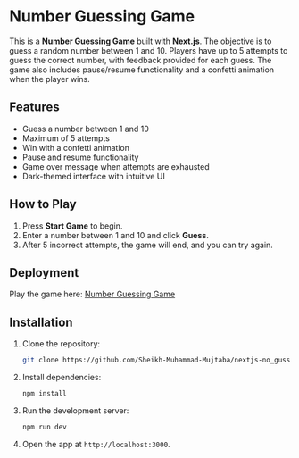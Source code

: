 # Number Guessing Game

This is a **Number Guessing Game** built with **Next.js**. The objective is to guess a random number between 1 and 10. Players have up to 5 attempts to guess the correct number, with feedback provided for each guess. The game also includes pause/resume functionality and a confetti animation when the player wins.

## Features
- Guess a number between 1 and 10
- Maximum of 5 attempts
- Win with a confetti animation
- Pause and resume functionality
- Game over message when attempts are exhausted
- Dark-themed interface with intuitive UI

## How to Play
1. Press **Start Game** to begin.
2. Enter a number between 1 and 10 and click **Guess**.
3. After 5 incorrect attempts, the game will end, and you can try again.

## Deployment
Play the game here: [Number Guessing Game](https://nextjs-no-gussing-game.vercel.app/)

## Installation
1. Clone the repository:
    ```bash
    git clone https://github.com/Sheikh-Muhammad-Mujtaba/nextjs-no_gussing_game.git
    ```
2. Install dependencies:
    ```bash
    npm install
    ```
3. Run the development server:
    ```bash
    npm run dev
    ```
4. Open the app at `http://localhost:3000`.

